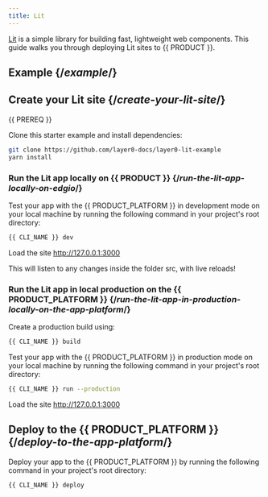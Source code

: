 ```yaml
---
title: Lit
---
```


[Lit](https://lit.dev/) is a simple library for building fast, lightweight web components. This guide walks you through deploying Lit sites to {{ PRODUCT }}.

## Example {/*example*/}

<ExampleButtons
  title="Lit"
  siteUrl="https://edgio-community-layer0-lit-example-default.layer0-limelight.link"
  repoUrl="https://github.com/layer0-docs/layer0-lit-example" 
  deployFromRepo
/>

## Create your Lit site {/*create-your-lit-site*/}

{{ PREREQ }}

Clone this starter example and install dependencies:

```bash
git clone https://github.com/layer0-docs/layer0-lit-example
yarn install
```

### Run the Lit app locally on {{ PRODUCT }} {/*run-the-lit-app-locally-on-edgio*/}

Test your app with the {{ PRODUCT_PLATFORM }} in development mode on your local machine by running the following command in your project's root directory:

```bash
{{ CLI_NAME }} dev
```

Load the site http://127.0.0.1:3000

This will listen to any changes inside the folder src, with live reloads!

### Run the Lit app in local production on the {{ PRODUCT_PLATFORM }} {/*run-the-lit-app-in-production-locally-on-the-app-platform*/}

Create a production build using:
```bash
{{ CLI_NAME }} build
```

Test your app with the {{ PRODUCT_PLATFORM }} in production mode on your local machine by running the following command in your project's root directory:

```bash
{{ CLI_NAME }} run --production
```

Load the site http://127.0.0.1:3000

## Deploy to the {{ PRODUCT_PLATFORM }} {/*deploy-to-the-app-platform*/}

Deploy your app to the {{ PRODUCT_PLATFORM }} by running the following command in your project's root directory:

```bash
{{ CLI_NAME }} deploy
```
